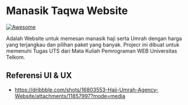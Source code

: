 # Manasik Taqwa Website

[![Awesome](https://cdn.rawgit.com/sindresorhus/awesome/d7305f38d29fed78fa85652e3a63e154dd8e8829/media/badge.svg)](https://github.com/sindresorhus/awesome)

Adalah Website untuk memesan manasik haji serta Umrah dengan harga yang terjangkau dan pilihan paket yang banyak. Projecr ini dibuat untuk memenuhi Tugas UTS dari Mata Kuliah Pemrograman WEB Universitas Telkom.

## Referensi UI & UX

* https://dribbble.com/shots/16803553-Hajj-Umrah-Agency-Website/attachments/11857997?mode=media

